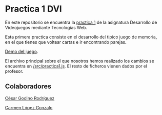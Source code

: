 # Practica 1 DVI

En este repositorio se encuentra la [practica 1](https://github.com/calope03/Practica1DVI/blob/master/practica1.pdf) de la asignatura Desarrollo de Videojuegos mediante Tecnologias Web.

Esta primera practica consiste en el desarrollo del tipico juego de memoria, en el que tienes que voltear cartas e ir encontrando parejas.

[Demo del juego](https://www.youtube.com/watch?v=-6BNbLpHlD4).

El archivo principal sobre el que nosotros hemos realizado los cambios se encuentra en [/src/practica1.js](https://github.com/calope03/Practica1DVI/blob/master/src/practica1.js). El resto de ficheros vienen dados por el profesor.

## Colaboradores

[César Godino Rodríguez](https://github.com/cloudgrey)

[Carmen López Gonzalo](https://github.com/calope03)
